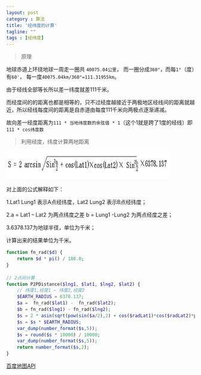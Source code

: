 ```yaml
---
layout: post
category : 算法
title: '经纬度的计算'
tagline: ""
tags : [经纬度]
---
```


> 原理

地球赤道上环绕地球一周走一圈共 `40075.04公里`， 而一圈分成`360°`，而每`1°`（度）有`60'`， 每一度`40075.04km/360°=111.31955km`。

由于经线全部等长所以差一纬度就差111千米。

而经度间的的距离也都是相等的，只不过经度越接近于两极地区经线间的距离就越近，所以经线每度间的距离是自赤道由每度111千米向两极点逐渐递减。

故向差一经度距离为`111 * 当地纬度数的余弦值 * 1`（这个1就是跨了1度的经线）即`111 * cos纬度数`

<!--break-->

> 利用经度，纬度计算两地距离

![经纬度计算公式](/images/201408/lanlung20140824.jpg)

对上面的公式解释如下：

1.Lat1 Lung1 表示A点经纬度，Lat2 Lung2 表示B点经纬度；

2.a = Lat1 – Lat2 为两点纬度之差  b = Lung1 -Lung2 为两点经度之差；

3.6378.137为地球半径，单位为千米；

计算出来的结果单位为千米。

```php
function fn_rad($d) { 
	return $d * pi() / 180.0;
}

// 2点间计算
function P2PDistance($lng1, $lat1, $lng2, $lat2) {
	// 纬度1,经度1 ~ 纬度2,经度2
	$EARTH_RADIUS = 6378.137;
	$a =  fn_rad($lat1) -  fn_rad($lat2);
	$b = fn_rad($lng1) - fn_rad($lng2);
	$s = 2 * asin(sqrt(pow(sin($a/2),2) + cos($radLat1)*cos($radLat2)*pow(sin($b/2),2)));
	$s = $s * $EARTH_RADIUS;
	var_dump(number_format($s,5));
	$s = round($s * 10000) / 10000;
	var_dump(number_format($s,5));
	return number_format($s,2);
}
```

[百度地图API](http://developer.baidu.com/map/carapi-6.htm)


